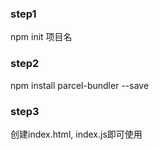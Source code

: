 ### step1
npm init 项目名


### step2
npm install parcel-bundler --save


### step3
创建index.html, index.js即可使用

